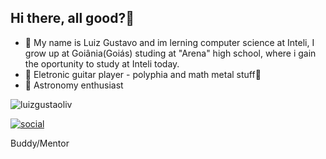 ## Hi there, all good?🤠

- 👋 My name is Luiz Gustavo and im lerning computer science at Inteli, I grow up at Goiânia(Goiás) studing at "Arena" high school, where i gain the oportunity to study at Inteli today.
- 🎸 Eletronic guitar player - polyphia and math metal stuff🤘
- 🔭 Astronomy enthusiast

![luizgustaoliv](https://github-readme-stats.vercel.app/api?username=luizgustaoliv&show_icons=true&theme=merko)

[![social](https://img.shields.io/badge/Instagram-E4405F?style=for-the-badge&logo=instagram&logoColor=white)](https://www.instagram.com/luizborgesoliv/)

Buddy/Mentor
